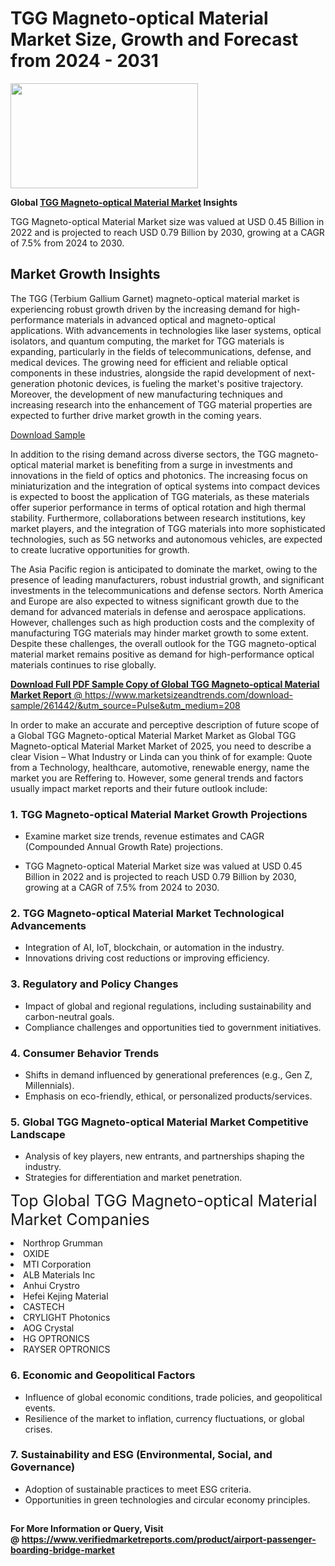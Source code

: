 <H1>TGG Magneto-optical Material Market Size, Growth and Forecast from 2024 - 2031</H1><img class="aligncenter size-medium wp-image-584254" src="https://thirdeyenews.in/wp-content/uploads/2024/09/Global-Market-Research-300x168.jpeg" alt="" width="300" height="168" /><p><strong>Global&nbsp;<a href="https://www.marketsizeandtrends.com/download-sample/261442/&amp;utm_source=Pulse&amp;utm_medium=208">TGG Magneto-optical Material Market</a> Insights</strong></p><p>TGG Magneto-optical Material Market size was valued at USD 0.45 Billion in 2022 and is projected to reach USD 0.79 Billion by 2030, growing at a CAGR of 7.5% from 2024 to 2030.</p><p><h2>Market Growth Insights</h2> <p>The TGG (Terbium Gallium Garnet) magneto-optical material market is experiencing robust growth driven by the increasing demand for high-performance materials in advanced optical and magneto-optical applications. With advancements in technologies like laser systems, optical isolators, and quantum computing, the market for TGG materials is expanding, particularly in the fields of telecommunications, defense, and medical devices. The growing need for efficient and reliable optical components in these industries, alongside the rapid development of next-generation photonic devices, is fueling the market's positive trajectory. Moreover, the development of new manufacturing techniques and increasing research into the enhancement of TGG material properties are expected to further drive market growth in the coming years.</p> <p><a href="#">Download Sample</a></p> <p>In addition to the rising demand across diverse sectors, the TGG magneto-optical material market is benefiting from a surge in investments and innovations in the field of optics and photonics. The increasing focus on miniaturization and the integration of optical systems into compact devices is expected to boost the application of TGG materials, as these materials offer superior performance in terms of optical rotation and high thermal stability. Furthermore, collaborations between research institutions, key market players, and the integration of TGG materials into more sophisticated technologies, such as 5G networks and autonomous vehicles, are expected to create lucrative opportunities for growth.</p> <p>The Asia Pacific region is anticipated to dominate the market, owing to the presence of leading manufacturers, robust industrial growth, and significant investments in the telecommunications and defense sectors. North America and Europe are also expected to witness significant growth due to the demand for advanced materials in defense and aerospace applications. However, challenges such as high production costs and the complexity of manufacturing TGG materials may hinder market growth to some extent. Despite these challenges, the overall outlook for the TGG magneto-optical material market remains positive as demand for high-performance optical materials continues to rise globally.</p> <p><a href="#"></p><p><span class=""><strong>Download Full PDF Sample Copy of Global TGG Magneto-optical Material Market Report</strong> @ <a href="https://www.marketsizeandtrends.com/download-sample/261442/&amp;utm_source=Pulse&amp;utm_medium=208" target="_blank">https://www.marketsizeandtrends.com/download-sample/261442/&amp;utm_source=Pulse&amp;utm_medium=208</a></span></p><p>In order to make an accurate and perceptive description of future scope of a Global&nbsp;TGG Magneto-optical Material Market Market as Global&nbsp;TGG Magneto-optical Material Market Market of 2025, you need to describe a clear Vision &ndash; What Industry or Linda can you think of for example: Quote from a Technology, healthcare, automotive, renewable energy, name the market you are Reffering to. However, some general trends and factors usually impact market reports and their future outlook include:</p><h3>1.&nbsp;<strong>TGG Magneto-optical Material Market Growth Projections</strong></h3><ul><li>Examine market size trends, revenue estimates and CAGR (Compounded Annual Growth Rate) projections.</li><li><p>TGG Magneto-optical Material Market size was valued at USD 0.45 Billion in 2022 and is projected to reach USD 0.79 Billion by 2030, growing at a CAGR of 7.5% from 2024 to 2030.</p></li></ul><h3>2.&nbsp;<strong>TGG Magneto-optical Material Market Technological Advancements</strong></h3><ul><li>Integration of AI, IoT, blockchain, or automation in the industry.</li><li>Innovations driving cost reductions or improving efficiency.</li></ul><h3>3.&nbsp;<strong>Regulatory and Policy Changes</strong></h3><ul><li>Impact of global and regional regulations, including sustainability and carbon-neutral goals.</li><li>Compliance challenges and opportunities tied to government initiatives.</li></ul><h3>4.&nbsp;<strong>Consumer Behavior Trends</strong></h3><ul><li>Shifts in demand influenced by generational preferences (e.g., Gen Z, Millennials).</li><li>Emphasis on eco-friendly, ethical, or personalized products/services.</li></ul><h3>5.&nbsp;<strong>Global TGG Magneto-optical Material Market Competitive Landscape</strong></h3><ul><li>Analysis of key players, new entrants, and partnerships shaping the industry.</li><li>Strategies for differentiation and market penetration.</li></ul><p data-pm-slice="1 1 []"><span style="color: inherit; font-family: inherit; font-size: 25px;">Top Global TGG Magneto-optical Material Market Companies</span></p><div class="" data-test-id=""><p><li>Northrop Grumman</li><li> OXIDE</li><li> MTI Corporation</li><li> ALB Materials Inc</li><li> Anhui Crystro</li><li> Hefei Kejing Material</li><li> CASTECH</li><li> CRYLIGHT Photonics</li><li> AOG Crystal</li><li> HG OPTRONICS</li><li> RAYSER OPTRONICS</li></p></div><h3>6.&nbsp;<strong>Economic and Geopolitical Factors</strong></h3><ul><li>Influence of global economic conditions, trade policies, and geopolitical events.</li><li>Resilience of the market to inflation, currency fluctuations, or global crises.</li></ul><h3>7.&nbsp;<strong>Sustainability and ESG (Environmental, Social, and Governance)</strong></h3><ul><li>Adoption of sustainable practices to meet ESG criteria.</li><li>Opportunities in green technologies and circular economy principles.</li></ul><h2><strong style="font-size: 14px;">For More Information or Query, Visit @&nbsp;</strong><a style="background-color: #ffffff; font-size: 14px;" href="https://www.marketsizeandtrends.com/report/tgg-magneto-optical-material-market/" target="_blank">https://www.verifiedmarketreports.com/product/airport-passenger-boarding-bridge-market</a></h2>
